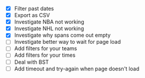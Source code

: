 - [x] Filter past dates
- [x] Export as CSV
- [x] Investigate NBA not working
- [x] Investigate NHL not working
- [x] Investigate why spans come out empty
- [ ] Investigate better way to wait for page load
- [ ] Add filters for your teams
- [ ] Add filters for your times
- [ ] Deal with BST
- [ ] Add timeout and try-again when page doesn't load